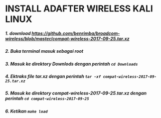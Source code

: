 # INSTALL ADAFTER WIRELESS KALI LINUX
##### 1. download https://github.com/benrimba/broadcom-wireless/blob/master/compat-wireless-2017-09-25.tar.xz
##### 2. Buka terminal masuk sebagai root
##### 3. Masuk ke direktory Downlods dengan perintah ``` cd Downloads ```
##### 4. Ektraks file tar.xz dengan perintah ``` tar -xf compat-wireless-2017-09-25.tar.xz ```
##### 5. Masuk ke direktory compat-wireless-2017-09-25.tar.xz dengan perintah ``` cd compat-wireless-2017-09-25 ```
##### 6. Ketikan ```make load ```
